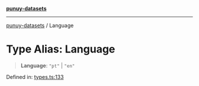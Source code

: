 [**punuy-datasets**](../README.md)

***

[punuy-datasets](../README.md) / Language

# Type Alias: Language

> **Language**: `"pt"` \| `"en"`

Defined in: [types.ts:133](https://github.com/andrefs/punuy-datasets/blob/6671cd5cf5509b5441cbc30ec005233adf59f00b/src/lib/types.ts#L133)
